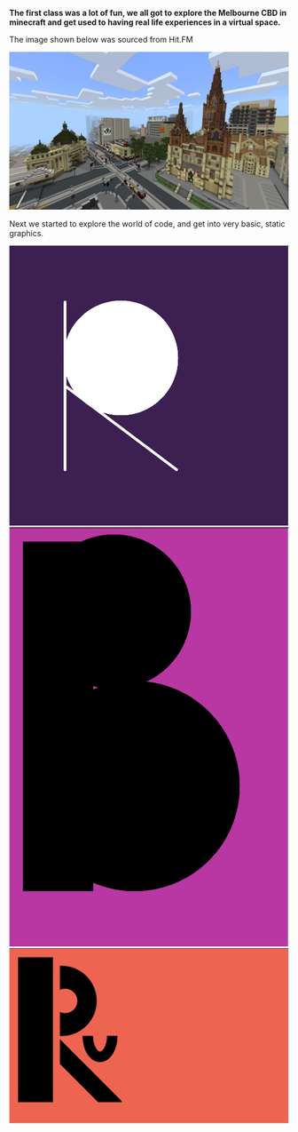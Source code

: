 **The first class was a lot of fun, we all got to explore the Melbourne CBD in minecraft and get used to having real life experiences in a virtual space.**

The image shown below was sourced from Hit.FM

![](mini-melbourne-minecraft.jpg)

Next we started to explore the world of code, and get into very basic, static graphics. 

![](R.png)
![](B.png)
![](Ru.png)
